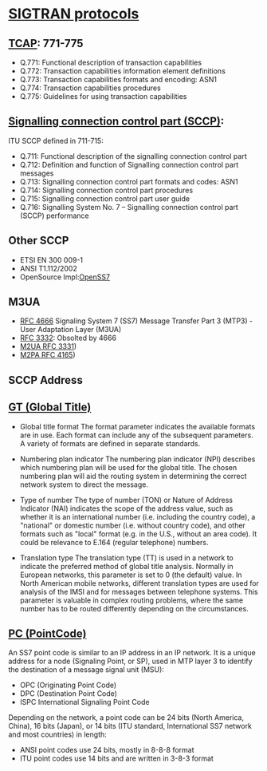 # [SIGTRAN protocols](https://en.wikipedia.org/wiki/SIGTRAN)
## [TCAP](https://www.itu.int/ITU-T/recommendations/index.aspx?ser=Q): 771-775
- Q.771: Functional description of transaction capabilities
-	Q.772: Transaction capabilities information element definitions
-	Q.773: Transaction capabilities formats and encoding: ASN1
-	Q.774: Transaction capabilities procedures
-	Q.775: Guidelines for using transaction capabilities

## [Signalling connection control part (SCCP)](https://en.wikipedia.org/wiki/Signalling_Connection_Control_Part):
ITU SCCP defined in 711-715:
-	Q.711: Functional description of the signalling connection control part
-	Q.712: Definition and function of Signalling connection control part messages
-	Q.713: Signalling connection control part formats and codes: ASN1
-	Q.714: Signalling connection control part procedures
-	Q.715: Signalling connection control part user guide
-	Q.716: Signalling System No. 7 – Signalling connection control part (SCCP) performance

## Other SCCP
- ETSI EN 300 009-1
- ANSI T1.112/2002
- OpenSource Impl:[OpenSS7](http://www.openss7.org/)

## M3UA
- [RFC 4666](https://tools.ietf.org/rfc/rfc4666.txt) Signaling System 7 (SS7) Message Transfer Part 3 (MTP3) - User Adaptation Layer (M3UA)
- [RFC 3332](https://tools.ietf.org/rfc/rfc3332.txt): Obsolted by 4666
- [M2UA RFC 3331](https://tools.ietf.org/rfc/rfc3331.txt))
- [M2PA RFC 4165](https://tools.ietf.org/rfc/rfc4165.txt))

## SCCP Address

## [GT (Global Title)](https://en.wikipedia.org/wiki/Global_title)
- Global title format
The format parameter indicates the available formats are in use. Each format can include any of the subsequent parameters. A variety of formats are defined in separate standards. 

- Numbering plan indicator
The numbering plan indicator (NPI) describes which numbering plan will be used for the global title. The chosen numbering plan will aid the routing system in determining the correct network system to direct the message.

- Type of number
The type of number (TON) or Nature of Address Indicator (NAI) indicates the scope of the address value, such as whether it is an international number (i.e. including the country code), a "national" or domestic number (i.e. without country code), and other formats such as "local" format (e.g. in the U.S., without an area code). It could be relevance to E.164 (regular telephone) numbers. 

- Translation type
The translation type (TT) is used in a network to indicate the preferred method of global title analysis. Normally in European networks, this parameter is set to 0 (the default) value. In North American mobile networks, different translation types are used for analysis of the IMSI and for messages between telephone systems. This parameter is valuable in complex routing problems, where the same number has to be routed differently depending on the circumstances.

## [PC (PointCode)](https://en.wikipedia.org/wiki/Point_code)
An SS7 point code is similar to an IP address in an IP network. It is a unique address for a node (Signaling Point, or SP), used in MTP layer 3 to identify the destination of a message signal unit (MSU):
- OPC (Originating Point Code) 
- DPC (Destination Point Code)
- ISPC International Signaling Point Code

Depending on the network, a point code can be 24 bits (North America, China), 16 bits (Japan), or 14 bits (ITU standard, International SS7 network and most countries) in length:
- ANSI point codes use 24 bits, mostly in 8-8-8 format
- ITU point codes use 14 bits and are written in 3-8-3 format
